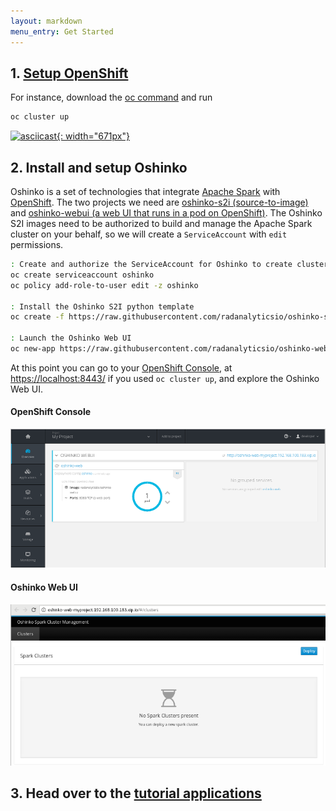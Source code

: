 ```yaml
---
layout: markdown
menu_entry: Get Started
---
```





## 1. [Setup OpenShift](https://www.openshift.org/#try)

For instance, download the [oc command](https://github.com/openshift/origin/releases) and run

```bash
oc cluster up
```
[![asciicast](https://asciinema.org/a/5dktnu7lmo6qutaqt73m07nhv.png){: width="671px"}](https://asciinema.org/a/5dktnu7lmo6qutaqt73m07nhv)



## 2. Install and setup Oshinko

Oshinko is a set of technologies that integrate [Apache Spark](https://spark.apache.org/) with [OpenShift](https://www.openshift.org/). The two projects we need are [oshinko-s2i (source-to-image)](https://github.com/radanalyticsio/oshinko-s2i) and [oshinko-webui (a web UI that runs in a pod on OpenShift)](https://github.com/radanalyticsio/oshinko-webui). The Oshinko S2I images need to be authorized to build and manage the Apache Spark cluster on your behalf, so we will create a `ServiceAccount` with `edit` permissions.

```bash
: Create and authorize the ServiceAccount for Oshinko to create clusters
oc create serviceaccount oshinko
oc policy add-role-to-user edit -z oshinko

: Install the Oshinko S2I python template
oc create -f https://raw.githubusercontent.com/radanalyticsio/oshinko-s2i/master/pyspark/pysparkbuilddc.json

: Launch the Oshinko Web UI
oc new-app https://raw.githubusercontent.com/radanalyticsio/oshinko-webui/master/tools/ui-template.yaml
```

At this point you can go to your [OpenShift Console](https://docs.openshift.com/container-platform/latest/architecture/infrastructure_components/web_console.html), at [https://localhost:8443/](https://localhost:8443/) if you used `oc cluster up`, and explore the Oshinko Web UI.

#### OpenShift Console

![OpenShift Console](/img/openshift-cluster-with-oshinko-webui.png)

#### Oshinko Web UI

![Oshinko Web UI](/img/fresh-oshinko-webui.png)


## 3. Head over to the [tutorial applications](/tutorials)
